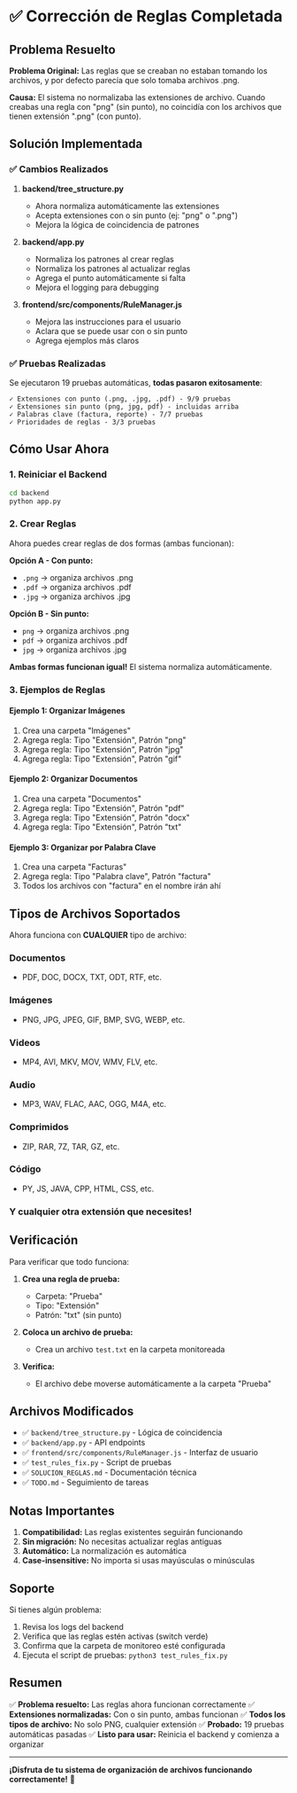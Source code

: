 # ✅ Corrección de Reglas Completada

## Problema Resuelto

**Problema Original:** Las reglas que se creaban no estaban tomando los archivos, y por defecto parecía que solo tomaba archivos .png.

**Causa:** El sistema no normalizaba las extensiones de archivo. Cuando creabas una regla con "png" (sin punto), no coincidía con los archivos que tienen extensión ".png" (con punto).

## Solución Implementada

### ✅ Cambios Realizados

1. **backend/tree_structure.py**
   - Ahora normaliza automáticamente las extensiones
   - Acepta extensiones con o sin punto (ej: "png" o ".png")
   - Mejora la lógica de coincidencia de patrones

2. **backend/app.py**
   - Normaliza los patrones al crear reglas
   - Normaliza los patrones al actualizar reglas
   - Agrega el punto automáticamente si falta
   - Mejora el logging para debugging

3. **frontend/src/components/RuleManager.js**
   - Mejora las instrucciones para el usuario
   - Aclara que se puede usar con o sin punto
   - Agrega ejemplos más claros

### ✅ Pruebas Realizadas

Se ejecutaron 19 pruebas automáticas, **todas pasaron exitosamente**:

```
✓ Extensiones con punto (.png, .jpg, .pdf) - 9/9 pruebas
✓ Extensiones sin punto (png, jpg, pdf) - incluidas arriba
✓ Palabras clave (factura, reporte) - 7/7 pruebas
✓ Prioridades de reglas - 3/3 pruebas
```

## Cómo Usar Ahora

### 1. Reiniciar el Backend

```bash
cd backend
python app.py
```

### 2. Crear Reglas

Ahora puedes crear reglas de dos formas (ambas funcionan):

**Opción A - Con punto:**
- `.png` → organiza archivos .png
- `.pdf` → organiza archivos .pdf
- `.jpg` → organiza archivos .jpg

**Opción B - Sin punto:**
- `png` → organiza archivos .png
- `pdf` → organiza archivos .pdf
- `jpg` → organiza archivos .jpg

**Ambas formas funcionan igual!** El sistema normaliza automáticamente.

### 3. Ejemplos de Reglas

#### Ejemplo 1: Organizar Imágenes
1. Crea una carpeta "Imágenes"
2. Agrega regla: Tipo "Extensión", Patrón "png"
3. Agrega regla: Tipo "Extensión", Patrón "jpg"
4. Agrega regla: Tipo "Extensión", Patrón "gif"

#### Ejemplo 2: Organizar Documentos
1. Crea una carpeta "Documentos"
2. Agrega regla: Tipo "Extensión", Patrón "pdf"
3. Agrega regla: Tipo "Extensión", Patrón "docx"
4. Agrega regla: Tipo "Extensión", Patrón "txt"

#### Ejemplo 3: Organizar por Palabra Clave
1. Crea una carpeta "Facturas"
2. Agrega regla: Tipo "Palabra clave", Patrón "factura"
3. Todos los archivos con "factura" en el nombre irán ahí

## Tipos de Archivos Soportados

Ahora funciona con **CUALQUIER** tipo de archivo:

### Documentos
- PDF, DOC, DOCX, TXT, ODT, RTF, etc.

### Imágenes
- PNG, JPG, JPEG, GIF, BMP, SVG, WEBP, etc.

### Videos
- MP4, AVI, MKV, MOV, WMV, FLV, etc.

### Audio
- MP3, WAV, FLAC, AAC, OGG, M4A, etc.

### Comprimidos
- ZIP, RAR, 7Z, TAR, GZ, etc.

### Código
- PY, JS, JAVA, CPP, HTML, CSS, etc.

### Y cualquier otra extensión que necesites!

## Verificación

Para verificar que todo funciona:

1. **Crea una regla de prueba:**
   - Carpeta: "Prueba"
   - Tipo: "Extensión"
   - Patrón: "txt" (sin punto)

2. **Coloca un archivo de prueba:**
   - Crea un archivo `test.txt` en la carpeta monitoreada

3. **Verifica:**
   - El archivo debe moverse automáticamente a la carpeta "Prueba"

## Archivos Modificados

- ✅ `backend/tree_structure.py` - Lógica de coincidencia
- ✅ `backend/app.py` - API endpoints
- ✅ `frontend/src/components/RuleManager.js` - Interfaz de usuario
- ✅ `test_rules_fix.py` - Script de pruebas
- ✅ `SOLUCION_REGLAS.md` - Documentación técnica
- ✅ `TODO.md` - Seguimiento de tareas

## Notas Importantes

1. **Compatibilidad:** Las reglas existentes seguirán funcionando
2. **Sin migración:** No necesitas actualizar reglas antiguas
3. **Automático:** La normalización es automática
4. **Case-insensitive:** No importa si usas mayúsculas o minúsculas

## Soporte

Si tienes algún problema:

1. Revisa los logs del backend
2. Verifica que las reglas estén activas (switch verde)
3. Confirma que la carpeta de monitoreo esté configurada
4. Ejecuta el script de pruebas: `python3 test_rules_fix.py`

## Resumen

✅ **Problema resuelto:** Las reglas ahora funcionan correctamente
✅ **Extensiones normalizadas:** Con o sin punto, ambas funcionan
✅ **Todos los tipos de archivo:** No solo PNG, cualquier extensión
✅ **Probado:** 19 pruebas automáticas pasadas
✅ **Listo para usar:** Reinicia el backend y comienza a organizar

---

**¡Disfruta de tu sistema de organización de archivos funcionando correctamente!** 🎉
